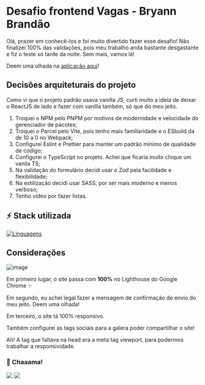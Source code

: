 # Desafio frontend Vagas - Bryann Brandão

Olá, prazer em conhecê-los e foi muito divertido fazer esse desafio! Não finalizei 100% das validações, pois meu trabalho anda bastante desgastante e fiz o teste só tarde da noite. Sem mais, vamos lá!

Deem uma olhada na [aplicação aqui](https://bryann-challenge.netlify.app/)!

## Decisões arquiteturais do projeto

Como vi que o projeto padrão usava vanilla JS, curti muito a ideia de deixar o ReactJS de lado e fazer com vanilla também, só que do meu jeito.

1. Troquei o NPM pelo PNPM por motivos de modernidade e velocidade do gerenciador de pacotes;
2. Troquei o Parcel pelo Vite, pois tenho mais familiaridade e o ESbuild da de 10 a 0 no Webpack;
3. Configurei Eslint e Prettier para manter um padrão mínimo de qualidade de código;
4. Configurei o TypeScript no projeto. Achei que ficaria muito chique um vanila TS;
5. Na validação do formulário decidi usar o Zod pela facilidade e flexibilidade;
6. Na estilização decidi usar SASS, por ser mais moderno e menos verboso;
7. Tenho vídeo por fazer listas.

## ⚡ Stack utilizada

[![Linguagens](https://skillicons.dev/icons?i=ts,html,sass,vite,netlify)](https://skillicons.dev)

## Considerações

![image](https://user-images.githubusercontent.com/25440943/276792665-9b482ef1-fa00-4dab-87e5-4512c9b5efce.png)

Em primeiro lugar, o site passa com **100%** no Lighthouse do Google Chrome ✨

Em segundo, eu achei legal fazer a mensagem de confirmação de envio do meu jeito. Deem uma olhada!

Em terceiro, o site tá 100% responsivo.

Também configurei as tags sociais para a galera poder compartilhar o site!

Ah! A tag que faltava na head era a meta tag viewport, para podermos trabalhar a responsividade.

### 💬 Chaaama!
<div>
    <a href="https://www.linkedin.com/in/ibryann" target="_blank"><img src="https://img.shields.io/badge/-LinkedIn-%230077B5?style=for-the-badge&logo=linkedin&logoColor=white"></a>
    <a href="mailto:bryann.enrique@gmail.com"><img src="https://img.shields.io/badge/-Gmail-%23333?style=for-the-badge&logo=gmail&logoColor=white" target="_blank"></a>
</div>

